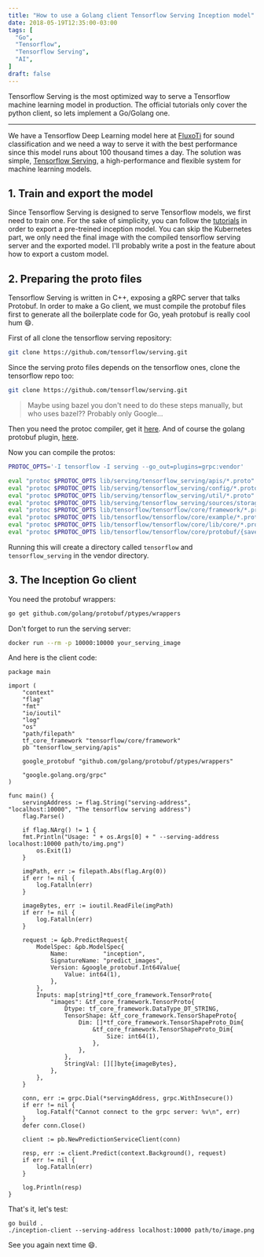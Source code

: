```yaml
---
title: "How to use a Golang client Tensorflow Serving Inception model"
date: 2018-05-19T12:35:00-03:00
tags: [
  "Go",
  "Tensorflow",
  "Tensorflow Serving",
  "AI",
]
draft: false
---
```


Tensorflow Serving is the most optimized way to serve a Tensorflow machine learning model in production. The official tutorials only cover the python client, so lets implement a Go/Golang one.

<!--more-->

---

We have a Tensorflow Deep Learning model here at [FluxoTi](http://fluxoti.com) for sound classification and we need a way to serve it with the best performance since this model runs about 100 thousand times a day. The solution was simple, [Tensorflow Serving](https://github.com/tensorflow/serving), a high-performance and flexible system for machine learning models.

## 1. Train and export the model

Since Tensorflow Serving is designed to serve Tensorflow models, we first need to train one. For the sake of simplicity, you can follow the [tutorials](https://www.tensorflow.org/serving/serving_inception) in order to export a pre-treined inception model. You can skip the Kubernetes part, we only need the final image with the compiled tensorflow serving server and the exported model. I'll probably write a post in the feature about how to export a custom model.

## 2. Preparing the proto files

Tensorflow Serving is written in C++, exposing a gRPC server that talks Protobuf. In order to make a Go client, we must compile the protobuf files first to generate all the boilerplate code for Go, yeah protobuf is really cool hum :smile:.

First of all clone the tensorflow serving repository:

```bash
git clone https://github.com/tensorflow/serving.git
```

Since the serving proto files depends on the tensorflow ones, clone the tensorflow repo too:

```bash
git clone https://github.com/tensorflow/serving.git
```

> Maybe using bazel you don't need to do these steps manually, but who uses bazel?? Probably only Google...

Then you need the protoc compiler, get it [here](github.com/google/protobuf). And of course the golang protobuf plugin, [here](https://github.com/golang/protobuf).

Now you can compile the protos:

```bash
PROTOC_OPTS='-I tensorflow -I serving --go_out=plugins=grpc:vendor'

eval "protoc $PROTOC_OPTS lib/serving/tensorflow_serving/apis/*.proto"
eval "protoc $PROTOC_OPTS lib/serving/tensorflow_serving/config/*.proto"
eval "protoc $PROTOC_OPTS lib/serving/tensorflow_serving/util/*.proto"
eval "protoc $PROTOC_OPTS lib/serving/tensorflow_serving/sources/storage_path/*.proto"
eval "protoc $PROTOC_OPTS lib/tensorflow/tensorflow/core/framework/*.proto"
eval "protoc $PROTOC_OPTS lib/tensorflow/tensorflow/core/example/*.proto"
eval "protoc $PROTOC_OPTS lib/tensorflow/tensorflow/core/lib/core/*.proto"
eval "protoc $PROTOC_OPTS lib/tensorflow/tensorflow/core/protobuf/{saver,meta_graph}.proto"
```

Running this will create a directory called `tensorflow` and `tensorflow_serving` in the vendor directory.

## 3. The Inception Go client

You need the protobuf wrappers:

```bash
go get github.com/golang/protobuf/ptypes/wrappers
```

Don't forget to run the serving server:

```bash
docker run --rm -p 10000:10000 your_serving_image
```

And here is the client code:

```golang
package main

import (
	"context"
	"flag"
	"fmt"
	"io/ioutil"
	"log"
	"os"
	"path/filepath"
	tf_core_framework "tensorflow/core/framework"
	pb "tensorflow_serving/apis"

	google_protobuf "github.com/golang/protobuf/ptypes/wrappers"

	"google.golang.org/grpc"
)

func main() {
	servingAddress := flag.String("serving-address", "localhost:10000", "The tensorflow serving address")
	flag.Parse()

	if flag.NArg() != 1 {
    fmt.Println("Usage: " + os.Args[0] + " --serving-address localhost:10000 path/to/img.png")
		os.Exit(1)
	}

	imgPath, err := filepath.Abs(flag.Arg(0))
	if err != nil {
		log.Fatalln(err)
	}

	imageBytes, err := ioutil.ReadFile(imgPath)
	if err != nil {
		log.Fatalln(err)
	}

	request := &pb.PredictRequest{
		ModelSpec: &pb.ModelSpec{
			Name:          "inception",
			SignatureName: "predict_images",
			Version: &google_protobuf.Int64Value{
				Value: int64(1),
			},
		},
		Inputs: map[string]*tf_core_framework.TensorProto{
			"images": &tf_core_framework.TensorProto{
				Dtype: tf_core_framework.DataType_DT_STRING,
				TensorShape: &tf_core_framework.TensorShapeProto{
					Dim: []*tf_core_framework.TensorShapeProto_Dim{
						&tf_core_framework.TensorShapeProto_Dim{
							Size: int64(1),
						},
					},
				},
				StringVal: [][]byte{imageBytes},
			},
		},
	}

	conn, err := grpc.Dial(*servingAddress, grpc.WithInsecure())
	if err != nil {
		log.Fatalf("Cannot connect to the grpc server: %v\n", err)
	}
	defer conn.Close()

	client := pb.NewPredictionServiceClient(conn)

	resp, err := client.Predict(context.Background(), request)
	if err != nil {
		log.Fatalln(err)
	}

	log.Println(resp)
}
```

That's it, let's test:

```
go build .
./inception-client --serving-address localhost:10000 path/to/image.png
```

See you again next time 😄.
